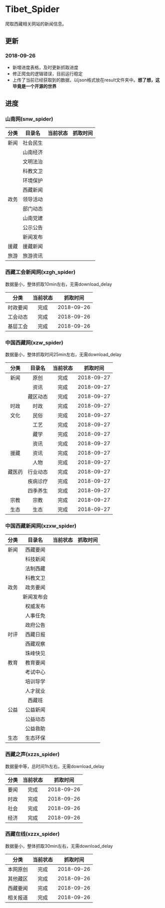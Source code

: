 # Tibet_Spider
爬取西藏相关网站的新闻信息。
## 更新
### 2018-09-26
* 新增进度表格，及时更新抓取进度
* 修正爬虫的逻辑错误，目前运行稳定
* 上传了当前已经获取到的数据，以json格式放在result文件夹中。**想了想，这毕竟是一个开源的世界**
## 进度
### 山南网(snw_spider)

| 分类 | 目录名 | 当前状态 | 抓取时间 |
| :---: | :---: | :---: | :--: |
| 新闻 | 社会民生 |   |    |
|     | 山南经济 |   |    |
|     | 文明法治 |   |    |
|     | 科教文卫 |   |    |
|     | 环境保护 |   |    |
|     | 西藏新闻 |   |    |
| 政务 | 领导活动 |   |    |
|     | 部门动态 |   |    |
|     | 山南党建 |   |    |
|     | 公示公告 |   |    |
|     | 新闻发布 |   |    |
| 援藏 | 援藏新闻 |   |    |
| 旅游 | 旅游资讯 |   |    |

### 西藏工会新闻网(xzgh_spider)
数据量小，整体抓取10min左右，无需download_delay

| 分类 | 当前状态 | 抓取时间 |
| :---: | :------: | :------: |
| 时政要闻 | 完成 | 2018-09-26 |
| 工会动态 | 完成 | 2018-09-26 |
| 基层工会 | 完成 | 2018-09-26 |

### 中国西藏网(xzw_spider)
数据量小，整体抓取时间25min左右，无需download_delay

| 分类 | 目录名 | 当前状态 | 抓取时间 |
| :---: | :---: | :---: | :--: |
| 新闻 | 原创 | 完成 | 2018-09-27 |
|     | 资讯 | 完成 | 2018-09-27 |
|     | 藏区动态 | 完成 | 2018-09-27 |
| 时政 | 时政 | 完成 | 2018-09-27 |
| 文化 | 民俗 | 完成 | 2018-09-27 |
|     | 工艺 | 完成 | 2018-09-27 |
|     | 藏学 | 完成 | 2018-09-27 |
|     | 资讯 | 完成 | 2018-09-27 |
| 援藏 | 资讯 | 完成 | 2018-09-27 |
|     | 人物 | 完成 | 2018-09-27 |
| 藏医药 | 行业动态 | 完成 | 2018-09-27 |
|     | 疾病诊疗 | 完成 | 2018-09-27 |
|     | 四季养生 | 完成 | 2018-09-27 |
| 宗教 | 宗教 | 完成 | 2018-09-27 |
| 生态 | 生态 | 完成 | 2018-09-27 |

### 中国西藏新闻网(xzxw_spider)

| 分类 | 目录名 | 当前状态 | 抓取时间 |
| :---: | :---: | :---: | :--: |
| 新闻 | 西藏要闻 |   |    |
|     | 科技新闻 |   |    |
|     | 法制西藏 |   |    |
|     | 科教文卫 |   |    |
| 政务 | 政务要闻 |   |    |
|     | 新闻发布会 |   |    |
|     | 权威发布 |   |    |
|     | 人事任免 |   |    |
|     | 政府公告 |   |    |
| 时评 | 西藏日报 |   |    |
|     | 西藏观察 |   |    |
|     | 珠峰快见 |   |    |
| 教育 | 教育要闻 |   |    |
|     | 考试中心 |   |    |
|     | 培训导学 |   |    |
|     | 人才就业 |   |    |
|     | 西藏班 |   |    |
| 公益 | 公益新闻 |   |    |
|     | 公益动态 |   |    |
|     | 公益救助 |   |    |
| 生态 | 生态环保 |   |    |

### 西藏之声(xzzs_spider)
数据量中等，总时间1h左右，无需download_delay

| 分类 | 当前状态 | 抓取时间 |
| :---: | :---: | :--: |
| 要闻 | 完成 | 2018-09-26 |
| 时政 | 完成 | 2018-09-26 |
| 社会 | 完成 | 2018-09-26 |
| 经济 | 完成 | 2018-09-26 |

### 西藏在线(xzzx_spider)
数据量小，整体抓取30min左右，无需download_delay

| 分类 | 当前状态 | 抓取时间 |
| :---: | :---: | :--: |
| 本网原创 | 完成 | 2018-09-26 |
| 其他藏区 | 完成 | 2018-09-26 |
| 西藏要闻 | 完成 | 2018-09-26 |
| 相关报道 | 完成 | 2018-09-26 |